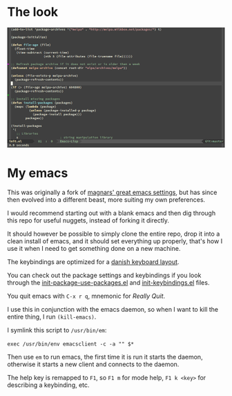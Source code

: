 # The look
![Screenshot of my emacs in action](emacs-screen.png?raw=true "Screenshot of my emacs in action")
# My emacs

This was originally a fork of
[magnars' great emacs settings](https://github.com/magnars/.emacs.d),
but has since then evolved into a different beast, more suiting my own
preferences.

I would recommend starting out with a blank emacs and then dig through
this repo for useful nuggets, instead of forking it directly.

It should however be possible to simply clone the entire repo, drop it
into a clean install of emacs, and it should set everything up
properly, that's how I use it when I need to get something done on a
new machine.

The keybindings are optimized for a
[danish keyboard layout](http://fontmeme.com/images/danish-keyboard-550x183.png).

You can check out the package settings and keybindings if you look
through the
[init-package-use-packages.el](https://github.com/jensecj/.emacs.d/blob/master/lisp/init-package-use-packages.el)
and
[init-keybindings.el](https://github.com/jensecj/.emacs.d/blob/master/lisp/init-keybindings.el)
files.

You quit emacs with `C-x r q`, mnemonic for *Really Quit*.

I use this in conjunction with the emacs daemon,
so when I want to kill the entire thing, I run `(kill-emacs)`.

I symlink this script to `/usr/bin/em`:

`exec /usr/bin/env emacsclient -c -a "" $*`

Then use `em` to run emacs, the first time it is run it
starts the daemon, otherwise it starts a new client and connects
to the daemon.

The help key is remapped to `F1`, so `F1 m` for mode help,
`F1 k <key>` for describing a keybinding, etc.
